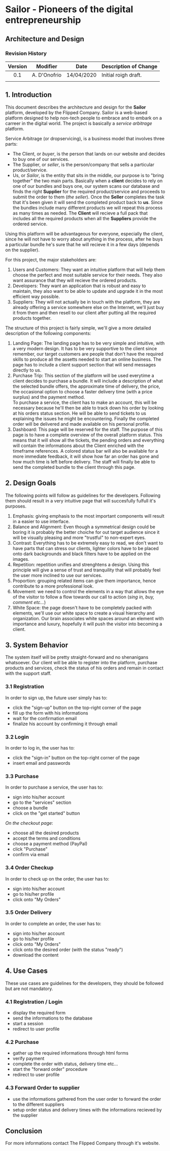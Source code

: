 # Sailor - Pioneers of the digital entrepreneurship
## Architecture and Design          

### **Revision History**

| Version | Modifier | Date       | Description of Change |
|:-------:|:--------:|:----------:|:----------------------|
| 0.1 | A. D'Onofrio | 14/04/2020 | Initial roigh draft.  |
|                                                         |  

## 1. Introduction

This document describes the architecture and design for the **Sailor** platform, developed by the Flipped Company. Sailor is a web-based platform designed to help non-tech people to embrace and to embark on a carreer in the digital world. The project is basically a _service arbitrage_ platform.  

Service Arbitrage (or dropservicing), is a business model that involves three parts:  
* The Client, or _buyer_, is the person that lands on our website and decides to buy one of our services.
* The Supplier, or _seller_, is the person/company that sells a particular product/service.
* Us, or _Sailor_, is the entity that sits in the middle, our purpose is to "bring together" the two main parts. Basically when a **client** decides to rely on one of our bundles and buys one, our system scans our database and finds the right **Supplier** for the required product/service and proceeds to submit the order to them (_the seller_). Once the **Seller** completes the task that it's been given it will send the completed product back to **us**. Since the bundles include many different products we will repeat this process as many times as needed. The **Client** will recieve a full pack that includes all the required products when all the **Suppliers** provide the ordered service.  

Using this platform will be advantageous for everyone, especially the client, since he will not have to worry about anything in the process, after he buys a particular bundle he's sure that he will recieve it in a few days (depends on the supplier). 

For this project, the major stakeholders are:
1. Users and Customers: They want an intuitive platform that will help them choose the perfect and most suitable service for their needs. They also want assurance that they will recieve the ordered products.
2. Developers: They want an application that is robust and easy to maintain, they also want to be able to update and upgrade it in the most efficient way possible.
3. Suppliers: They will not actually be in touch with the platform, they are already offering a service somewhere else on the Internet, we'll just buy it from them and then resell to our client after putting all the required products together.

The structure of this project is fairly simple, we'll give a more detailed description of the following components:
1. Landing Page: The landing page has to be very simple and intuitive, with a very modern design. It has to be very supportive to the client since remember, our target customers are people that don't have the required skills to produce all the assetts needed to start an online business. The page has to include a client support section that will send messages directly to us.
2. Purchase Trip: This section of the platform will be used everytime a client decides to purchase a bundle. It will include a description of what the selected bundle offers, the approximate time of delivery, the price, the occasional option to choose a faster delivery time (with a price surplus) and the payment method.  
To purchase a service, the client has to make an account, this will be necessary because he'll then be able to track down his order by looking at his orders status section. He will be able to send tickets to us explaining the issues he might be encountering. Finally the completed order will be delivered and made available on his personal profile.
3. Dashboard: This page will be reserved for the staff. The purpose of this page is to have a complete overview of the overall platform status. This means that it will show all the tickets, the pending orders and everything will contain the informations about the Client enriched with the timeframe references. A colored status bar will also be available for a more immediate feedback, it will show how far an order has gone and how much time is left before delivery. The staff will finally be able to send the completed bundle to the client through this page.

## 2. Design Goals

The following points will follow as guidelines for the developers. Following them should result in a very intuitive page that will succesfully fulfull it's purposes.

1. Emphasis: giving emphasis to the most important components will result in a easier to use interface.
2. Balance and Alignment: Even though a symmetrical design could be boring it is probably the better choiche for out target audience since it will be visually pleasing and more "trustful" to non-expert eyes.
3. Contrast: Everything has to be extremely easy to read, we don't want to have parts that can stress our clients, lighter colors have to be placed onto dark backgrounds and black filters have to be applied on the images.
4. Repetition: repetition unifies and strenghtens a design. Using this principle will give a sense of trust and tranquility that will probably feel the user more inclined to use our services.
5. Proportion: grouping related items can give them importance, hence contribute to a more professional look.
6. Movement: we need to control the elements in a way that allows the eye of the visitor to follow a flow towards our call to action (_sing in, buy, comment etc..._)
7. White Space: the page doesn't have to be completely packed with elements, we'll use our white space to create a visual hierarchy and organization. Our brain associates white spaces around an element with importance and luxury, hopefully it will push the visitor into becoming a client.

## 3. System Behavior

The system itself will be pretty straight-forward and no shenanigans whatsoever. Our client will be able to register into the platform, purchase products and services, check the status of his orders and remain in contact with the support staff.

### 3.1 Registration

In order to sign up, the future user simply has to:
* click the "sign-up" button on the top-right corner of the page
* fill up the form with his informations
* wait for the confirmation email
* finalize his account by confirming it through email

### 3.2 Login

In order to log in, the user has to:
* click the "sign-in" button on the top-right corner of the page
* insert email and passwords

### 3.3 Purchase

In order to purchase a service, the user has to:  
* sign into his/her account
* go to the "services" section
* choose a bundle
* click on the "get started" button

_On the checkout page_: 
* choose all the desired products
* accept the terms and conditions
* choose a payment method (PayPal)
* click "Purchase"
* confirm via email

### 3.4 Order Checkup

In order to check up on the order, the user has to:
* sign into his/her account
* go to his/her profile
* click onto "My Orders"

### 3.5 Order Delivery

In order to complete an order, the user has to:
* sign into his/her account
* go to his/her profile
* click onto "My Orders"
* click onto the desired order (with the status "ready")
* download the content

## 4. Use Cases

These use cases are guidelines for the developers, they should be followed but are not mandatory.

### 4.1 Registration / Login

* display the required form
* send the informations to the database
* start a session
* redirect to user profile

### 4.2 Purchase

* gather up the required informations through html forms
* verify payment 
* complete the order with status, delivery time etc...
* start the "forward order" procedure
* redirect to user profile

### 4.3 Forward Order to supplier

* use the informations gathered from the user order to forward the order to the different suppliers
* setup order status and delivery times with the informations recieved by the supplier

## Conclusion

For more informations contact The Flipped Company through it's website.
